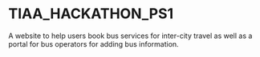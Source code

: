 # TIAA_HACKATHON_PS1
A website to help users book bus services for inter-city travel as well as a portal for bus operators for adding bus information.
